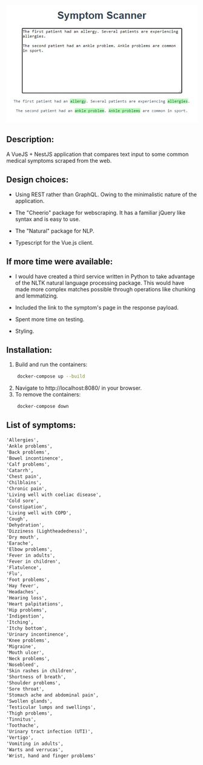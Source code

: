 ![Symptom Scanner](client/src/assets/symptom_scanner_screenshot.jpg)

## Description:

A VueJS + NestJS application that compares text input to some common medical symptoms scraped from the web.

## Design choices:

- Using REST rather than GraphQL. Owing to the minimalistic nature of the application.

- The "Cheerio" package for webscraping. It has a familiar jQuery like syntax and is easy to use.

- The "Natural" package for NLP.

- Typescript for the Vue.js client.

## If more time were available:

- I would have created a third service written in Python to take
  advantage of the NLTK natural language processing package. This
  would have made more complex matches possible through operations
  like chunking and lemmatizing.

- Included the link to the symptom's page in the response payload.

- Spent more time on testing.

- Styling.

## Installation:

1. Build and run the containers:

```sh
    docker-compose up --build
```

2. Navigate to http://localhost:8080/ in your browser.
3. To remove the containers:

```sh
    docker-compose down
```

## List of symptoms:

    'Allergies',
    'Ankle problems',
    'Back problems',
    'Bowel incontinence',
    'Calf problems',
    'Catarrh',
    'Chest pain',
    'Chilblains',
    'Chronic pain',
    'Living well with coeliac disease',
    'Cold sore',
    'Constipation',
    'Living well with COPD',
    'Cough',
    'Dehydration',
    'Dizziness (Lightheadedness)',
    'Dry mouth',
    'Earache',
    'Elbow problems',
    'Fever in adults',
    'Fever in children',
    'Flatulence',
    'Flu',
    'Foot problems',
    'Hay fever',
    'Headaches',
    'Hearing loss',
    'Heart palpitations',
    'Hip problems',
    'Indigestion',
    'Itching',
    'Itchy bottom',
    'Urinary incontinence',
    'Knee problems',
    'Migraine',
    'Mouth ulcer',
    'Neck problems',
    'Nosebleed',
    'Skin rashes in children',
    'Shortness of breath',
    'Shoulder problems',
    'Sore throat',
    'Stomach ache and abdominal pain',
    'Swollen glands',
    'Testicular lumps and swellings',
    'Thigh problems',
    'Tinnitus',
    'Toothache',
    'Urinary tract infection (UTI)',
    'Vertigo',
    'Vomiting in adults',
    'Warts and verrucas',
    'Wrist, hand and finger problems'
